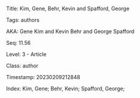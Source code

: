 Title:  Kim, Gene, Behr, Kevin and Spafford, George

Tags:   authors

AKA:    Gene Kim and Kevin Behr and George Spafford

Seq:    11.56

Level:  3 - Article

Class:  author

Timestamp: 20230209212848

Index:  Kim, Gene; Behr, Kevin; Spafford, George; 
